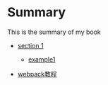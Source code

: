 # Summary

This is the summary of my book

* [section 1](section1/readme.md)
	* [example1](section1/example1.md)

* [webpack教程](webpack/readme.md)
